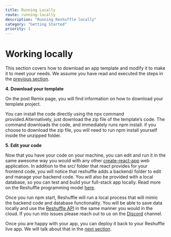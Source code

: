 ```yaml
---
title: Running Locally
route: running-locally
description: "Running Reshuffle locally"
category: "Getting Started"
priority: 1
---
```


# Working locally
This section covers how to download an app template and modify it to make it to meet your needs. We assume you have read and executed the steps in the [previous section](https://dev.reshuffle.app/starting-from-a-template). 

**4. Download your template**

On the post Remix page, you will find information on how to download your template project.

You can  install the code directly using the npx command  provided.Alternatively, just download the zip file of the template’s code. The command downloads the code, and immediately runs npm install. if you choose to download the zip file, you will need to run npm install yourself inside the unzipped folder. 

**5. Edit your code**

Now that you have your code on your machine, you can edit and run it in the same awesome way you would with any other [create-react-app](https://create-react-app.dev/) web application. In addition to the src/ folder that react provides for your frontend code, you will notice that reshuffle adds a backend/ folder to edit and manage your backend code. You will also be provided with a local database, so you can test and build your full-stack app locally. Read more on the Reshuffle programming model [here](https://dev.reshuffle.app/hello-reshuffle). 

Once you run npm start, Reshuffle will run a local process that will mimic the backend code and database functionality. You will be able to save data locally and use the [Reshuffle API](https://dev-docs.reshuffle.com/) in the same manner you would in the cloud.  If you run into issues please reach out to us on the [Discord](https://discordapp.com/invite/M8CC5hy) channel. 

Once you are happy with your app, you can deploy it back to your Reshuffle live app. We will talk about that in the [next section](https://dev.reshuffle.app/deploying-to-reshuffle). 

